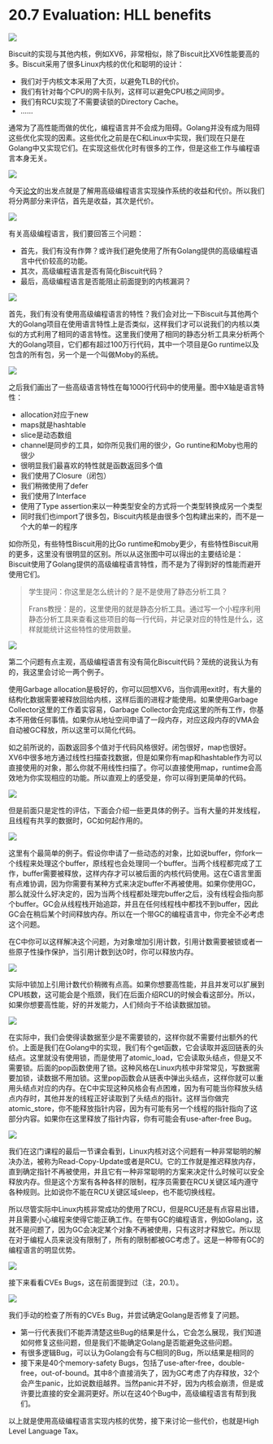 # 20.7 Evaluation: HLL benefits

![](http://cdn.oyjy.top/copydir/2021-06-08-12:17:13-3567669662197158605)

Biscuit的实现与其他内核，例如XV6，非常相似，除了Biscuit比XV6性能要高的多。Biscuit采用了很多Linux内核的优化和聪明的设计：

* 我们对于内核文本采用了大页，以避免TLB的代价。
* 我们有针对每个CPU的网卡队列，这样可以避免CPU核之间同步。
* 我们有RCU实现了不需要读锁的Directory Cache。
*  ……

通常为了高性能而做的优化，编程语言并不会成为阻碍。Golang并没有成为阻碍这些优化实现的因素。这些优化之前是在C和Linux中实现，我们现在只是在Golang中又实现它们。在实现这些优化时有很多的工作，但是这些工作与编程语言本身无关。

![](http://cdn.oyjy.top/copydir/2021-06-08-12:17:13--8760887489052352126)

今天[论文](https://pdos.csail.mit.edu/6.828/2020/readings/biscuit.pdf)的出发点就是了解用高级编程语言实现操作系统的收益和代价。所以我们将分两部分来评估，首先是收益，其次是代价。

![](http://cdn.oyjy.top/copydir/2021-06-08-12:17:13-5596498285434040406)

有关高级编程语言，我们要回答三个问题：

* 首先，我们有没有作弊？或许我们避免使用了所有Golang提供的高级编程语言中代价较高的功能。
* 其次，高级编程语言是否有简化Biscuit代码？
* 最后，高级编程语言是否能阻止前面提到的内核漏洞？

![](http://cdn.oyjy.top/copydir/2021-06-08-12:17:14-27788840116220146)

首先，我们有没有使用高级编程语言的特性？我们会对比一下Biscuit与其他两个大的Golang项目在使用语言特性上是否类似，这样我们才可以说我们的内核以类似的方式利用了相同的语言特性。这里我们使用了相同的静态分析工具来分析两个大的Golang项目，它们都有超过100万行代码，其中一个项目是Go runtime以及包含的所有包，另一个是一个叫做Moby的系统。

![](http://cdn.oyjy.top/copydir/2021-06-08-12:17:14--2126294275512256784)

之后我们画出了一些高级语言特性在每1000行代码中的使用量。图中X轴是语言特性：

* allocation对应于new
* maps就是hashtable
* slice是动态数组
* channel是同步的工具，如你所见我们用的很少，Go runtine和Moby也用的很少
* 很明显我们最喜欢的特性就是函数返回多个值
* 我们使用了Closure（闭包）
* 我们稍微使用了defer
* 我们使用了Interface
* 使用了Type assertion来以一种类型安全的方式将一个类型转换成另一个类型
* 同时我们也import了很多包，Biscuit内核是由很多个包构建出来的，而不是一个大的单一的程序

如你所见，有些特性Biscuit用的比Go runtime和moby更少，有些特性Biscuit用的更多，这里没有很明显的区别。所以从这张图中可以得出的主要结论是：Biscuit使用了Golang提供的高级编程语言特性，而不是为了得到好的性能而避开使用它们。

> 学生提问：你这里是怎么统计的？是不是使用了静态分析工具？
>
> Frans教授：是的，这里使用的就是静态分析工具。通过写一个小程序利用静态分析工具来查看这些项目的每一行代码，并记录对应的特性是什么，这样就能统计这些特性的使用数量。

![](http://cdn.oyjy.top/copydir/2021-06-08-12:17:14-1779476326163507247)

第二个问题有点主观，高级编程语言有没有简化Biscuit代码？笼统的说我认为有的，我这里会讨论一两个例子。

使用Garbage allocation是极好的，你可以回想XV6，当你调用exit时，有大量的结构化数据需要被释放回给内核，这样后面的进程才能使用。如果使用Garbage Collector这里的工作着实容易，Garbage Collector会完成这里的所有工作，你基本不用做任何事情。如果你从地址空间申请了一段内存，对应这段内存的VMA会自动被GC释放，所以这里可以简化代码。

如之前所说的，函数返回多个值对于代码风格很好。闭包很好，map也很好。XV6中很多地方通过线性扫描查找数据，但是如果你有map和hashtable作为可以直接使用的对象，那么你就不用线性扫描了。你可以直接使用map，runtime会高效地为你实现相应的功能。所以直观上的感受是，你可以得到更简单的代码。

![](http://cdn.oyjy.top/copydir/2021-06-08-12:17:14-2823166677213206557)

但是前面只是定性的评估，下面会介绍一些更具体的例子。当有大量的并发线程，且线程有共享的数据时，GC如何起作用的。

![](http://cdn.oyjy.top/copydir/2021-06-08-12:17:14--3250541324165987208)

这里有个最简单的例子。假设你申请了一些动态的对象，比如说buffer，你fork一个线程来处理这个buffer，原线程也会处理同一个buffer。当两个线程都完成了工作，buffer需要被释放，这样内存才可以被后面的内核代码使用。这在C语言里面有点难协调，因为你需要有某种方式来决定buffer不再被使用。如果你使用GC，那么就没什么好决定的，因为当两个线程都处理完buffer之后，没有线程会指向那个buffer。GC会从线程栈开始追踪，并且在任何线程栈中都找不到buffer，因此GC会在稍后某个时间释放内存。所以在一个带GC的编程语言中，你完全不必考虑这个问题。

在C中你可以这样解决这个问题，为对象增加引用计数，引用计数需要被锁或者一些原子性操作保护，当引用计数到达0时，你可以释放内存。

![](http://cdn.oyjy.top/copydir/2021-06-08-12:17:14-6020626921314723798)

实际中锁加上引用计数代价稍微有点高。如果你想要高性能，并且并发可以扩展到CPU核数，这可能会是个瓶颈，我们在后面介绍RCU的时候会看这部分。所以，如果你想要高性能，好的并发能力，人们倾向于不给读数据加锁。

![](http://cdn.oyjy.top/copydir/2021-06-08-12:17:14--236310753527932946)

在实际中，我们会使得读数据至少是不需要锁的，这样你就不需要付出额外的代价。上面是我们在Golang中的实现，我们有个get函数，它会读取并返回链表的头结点。这里就没有使用锁，而是使用了atomic\_load，它会读取头结点，但是又不需要锁。后面的pop函数使用了锁。这种风格在Linux内核中非常常见，写数据需要加锁，读数据不用加锁。这里pop函数会从链表中弹出头结点，这样你就可以重用头结点对应的内存。在C中实现这种风格会有点困难，因为有可能当你释放头结点内存时，其他并发的线程正好读取到了头结点的指针。这样当你做完atomic\_store，你不能释放指针内容，因为有可能有另一个线程的指针指向了这部分内容。如果你在这里释放了指针内容，你有可能会有use-after-free Bug。

![](http://cdn.oyjy.top/copydir/2021-06-08-12:17:14--6679350088484972308)

我们在这门课程的最后一节课会看到，Linux内核对这个问题有一种非常聪明的解决办法，被称为Read-Copy-Update或者是RCU。它的工作就是推迟释放内存，直到确定指针不再被使用，并且它有一种非常聪明的方案来决定什么时候可以安全释放内存。但是这个方案有各种各样的限制，程序员需要在RCU关键区域内遵守各种规则。比如说你不能在RCU关键区域sleep，也不能切换线程。

所以尽管实际中Linux内核非常成功的使用了RCU，但是RCU还是有点容易出错，并且需要小心编程来使得它能正确工作。在带有GC的编程语言，例如Golang，这就不是问题了，因为GC会决定某个对象不再被使用，只有这时才释放它。所以现在对于编程人员来说没有限制了，所有的限制都被GC考虑了。这是一种带有GC的编程语言的明显优势。

![](http://cdn.oyjy.top/copydir/2021-06-08-12:17:15-5922603202654228553)

接下来看看CVEs Bugs，这在前面提到过（注，20.1）。

![](http://cdn.oyjy.top/copydir/2021-06-08-12:17:15--1975102658610423045)

我们手动的检查了所有的CVEs Bug，并尝试确定Golang是否修复了问题。

* 第一行代表我们不能弄清楚这些Bug的结果是什么，它会怎么展现，我们知道如何修复这些问题，但是我们不能确定Golang是否能避免这些问题。
* 有很多逻辑Bug，可以认为Golang会有与C相同的Bug，所以结果是相同的
* 接下来是40个memory-safety Bugs，包括了use-after-free，double-free，out-of-bound。其中8个直接消失了，因为GC考虑了内存释放，32个会产生panic，比如说数组越界。当然panic并不好，因为内核会崩溃，但是或许要比直接的安全漏洞更好。所以在这40个Bug中，高级编程语言有帮到我们。

以上就是使用高级编程语言实现内核的优势，接下来讨论一些代价，也就是High Level Language Tax。



